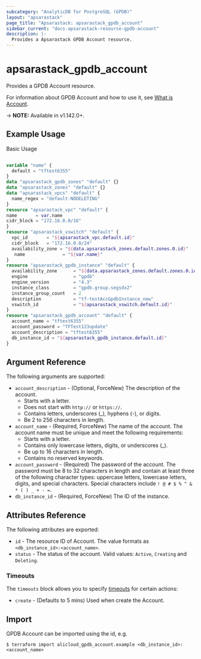 ```yaml
---
subcategory: "AnalyticDB for PostgreSQL (GPDB)"
layout: "apsarastack"
page_title: "Apsarastack: apsarastack_gpdb_account"
sidebar_current: "docs-apsarastack-resource-gpdb-account"
description: |-
  Provides a Apsarastack GPDB Account resource.
---
```


# apsarastack\_gpdb\_account

Provides a GPDB Account resource.

For information about GPDB Account and how to use it, see [What is Account](https://help.aliyun.com/apsara/enterprise/v_3_16_0_20220117/gpdb/enterprise-ascm-developer-guide/CreateAccount-1.html?spm=a2c4g.14484438.10001.131).

-> **NOTE:** Available in v1.142.0+.

## Example Usage

Basic Usage

```terraform
 
variable "name" {
  default = "tftest6355"
}
data "apsarastack_gpdb_zones" "default" {}
data "apsarastack_zones" "default" {}
data "apsarastack_vpcs" "default" {
  name_regex = "default-NODELETING"
}
resource "apsarastack_vpc" "default" {
name       = var.name
cidr_block = "172.16.0.0/16"
}
resource "apsarastack_vswitch" "default" {
  vpc_id       = "${apsarastack_vpc.default.id}"
  cidr_block   = "172.16.0.0/24"
  availability_zone = "${data.apsarastack_zones.default.zones.0.id}"
   name              = "${var.name}"
}
resource "apsarastack_gpdb_instance" "default" {
  availability_zone      = "${data.apsarastack_zones.default.zones.0.id}"
  engine                 = "gpdb"
  engine_version         = "4.3"
  instance_class         = "gpdb.group.segsdx2"
  instance_group_count   = 2
  description            = "tf-testAccGpdbInstance_new"
  vswitch_id             = "${apsarastack_vswitch.default.id}"
}
resource "apsarastack_gpdb_account" "default" {
  account_name = "tftest6355"
  account_password = "TFTest123update"
  account_description = "tftest6355"
  db_instance_id = "${apsarastack_gpdb_instance.default.id}"
}

```

## Argument Reference

The following arguments are supported:

* `account_description` - (Optional, ForceNew) The description of the account.
  * Starts with a letter.
  * Does not start with `http://` or `https://`.
  * Contains letters, underscores (_), hyphens (-), or digits.
  * Be 2 to 256 characters in length.
* `account_name` - (Required, ForceNew) The name of the account. The account name must be unique and meet the following requirements:
  * Starts with a letter.
  * Contains only lowercase letters, digits, or underscores (_).
  * Be up to 16 characters in length.
  * Contains no reserved keywords.
* `account_password` - (Required) The password of the account. The password must be 8 to 32 characters in length and contain at least three of the following character types: uppercase letters, lowercase letters, digits, and special characters. Special characters include `! @ # $ % ^ & * ( ) _ + - =`.
* `db_instance_id` - (Required, ForceNew) The ID of the instance.

## Attributes Reference

The following attributes are exported:

* `id` - The resource ID of Account. The value formats as `<db_instance_id>:<account_name>`.
* `status` - The status of the account. Valid values: `Active`, `Creating` and `Deleting`.

### Timeouts

The `timeouts` block allows you to specify [timeouts](https://www.terraform.io/docs/configuration-0-11/resources.html#timeouts) for certain actions:

* `create` - (Defaults to 5 mins) Used when create the Account.

## Import

GPDB Account can be imported using the id, e.g.

```
$ terraform import alicloud_gpdb_account.example <db_instance_id>:<account_name>
```
